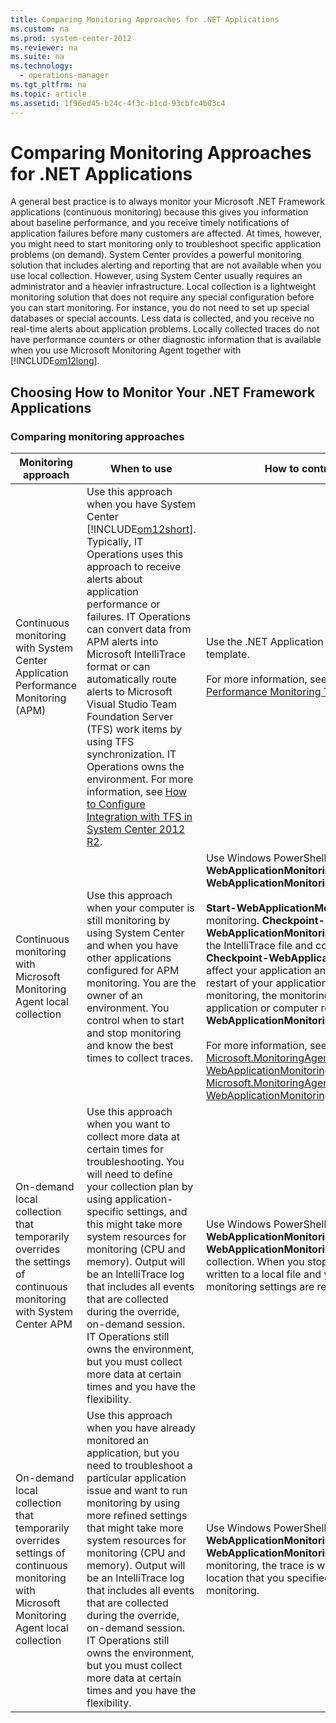```yaml
---
title: Comparing Monitoring Approaches for .NET Applications
ms.custom: na
ms.prod: system-center-2012
ms.reviewer: na
ms.suite: na
ms.technology: 
  - operations-manager
ms.tgt_pltfrm: na
ms.topic: article
ms.assetid: 1f96ed45-b24c-4f3c-b1cd-93cbfc4b03c4
---
```

# Comparing Monitoring Approaches for .NET Applications
A general best practice is to always monitor your Microsoft .NET Framework applications \(continuous monitoring\) because this gives you information about baseline performance, and you receive timely notifications of application failures before many customers are affected. At times, however, you might need to start monitoring only to troubleshoot specific application problems \(on demand\). System Center provides a powerful monitoring solution that includes alerting and reporting that are not available when you use local collection. However, using System Center usually requires an administrator and a heavier infrastructure. Local collection is a lightweight monitoring solution that does not require any special configuration before you can start monitoring. For instance, you do not need to set up special databases or special accounts. Less data is collected, and you receive no real\-time alerts about application problems. Locally collected traces do not have performance counters or other diagnostic information that is available when you use Microsoft Monitoring Agent together with [!INCLUDE[om12long](./Token/om12long_md.md)].

## Choosing How to Monitor Your .NET Framework Applications

### Comparing monitoring approaches

|Monitoring approach|When to use|How to control monitoring|
|-----------------------|---------------|-----------------------------|
|Continuous monitoring with System Center Application Performance Monitoring \(APM\)|Use this approach when you have System Center [!INCLUDE[om12short](./Token/om12short_md.md)]. Typically, IT Operations uses this approach to receive alerts about application performance or failures. IT Operations can convert data from APM alerts into Microsoft IntelliTrace format or can automatically route alerts to Microsoft Visual Studio Team Foundation Server \(TFS\) work items by using TFS synchronization. IT Operations owns the environment. For more information, see [How to Configure Integration with TFS in System Center 2012 R2](./How-to-Configure-Integration-with-TFS-in-System-Center-2012-R2.md).|Use the .NET Application Performance Monitoring template.<br /><br />For more information, see [.NET Application Performance Monitoring Template](http://go.microsoft.com/fwlink/?LinkID=230647)|
|Continuous monitoring with Microsoft Monitoring Agent local collection|Use this approach when your computer is still monitoring by using System Center and when you have other applications configured for APM monitoring. You are the owner of an environment. You control when to start and stop monitoring and know the best times to collect traces.|Use Windows PowerShell cmdlets **Start\-WebApplicationMonitoring** and **Checkpoint\-WebApplicationMonitoring**.<br /><br />**Start\-WebApplicationMonitoring** starts monitoring. **Checkpoint\-WebApplicationMonitoring** collects a snapshot of the IntelliTrace file and continues monitoring. **Checkpoint\-WebApplicationMonitoring** does not affect your application and does not require a restart of your application. After you start monitoring, the monitoring will continue even if your application or computer restarts. **Stop\-WebApplicationMonitoring** stops monitoring.<br /><br />For more information, see [Microsoft.MonitoringAgent.PowerShell.Start\-WebApplicationMonitoring](http://go.microsoft.com/fwlink/?LinkID=313686) and [Microsoft.MonitoringAgent.PowerShell.Checkpoint\-WebApplicationMonitoring](http://go.microsoft.com/fwlink/?LinkID=313684).|
|On\-demand local collection that temporarily overrides the settings of continuous monitoring with System Center APM|Use this approach when you want to collect more data at certain times for troubleshooting. You will need to define your collection plan by using application\-specific settings, and this might take more system resources for monitoring \(CPU and memory\). Output will be an IntelliTrace log that includes all events that are collected during the override, on\-demand session. IT Operations still owns the environment, but you must collect more data at certain times and you have the flexibility.|Use Windows PowerShell cmdlets **Start\-WebApplicationMonitoring** and **Stop\-WebApplicationMonitoring** to enable local collection. When you stop monitoring, the trace is written to a local file and your System Center APM monitoring settings are restored.|
|On\-demand local collection that temporarily overrides settings of continuous monitoring with Microsoft Monitoring Agent local collection|Use this approach when you have already monitored an application, but you need to troubleshoot a particular application issue and want to run monitoring by using more refined settings that might take more system resources for monitoring \(CPU and memory\). Output will be an IntelliTrace log that includes all events that are collected during the override, on\-demand session. IT Operations still owns the environment, but you must collect more data at certain times and you have the flexibility.|Use Windows PowerShell cmdlets **Start\-WebApplicationMonitoring** and **Stop\-WebApplicationMonitoring**. When you stop monitoring, the trace is written to a local file in the location that you specified when you started monitoring.|


